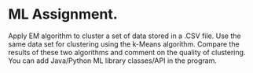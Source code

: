 # ML Assignment.

Apply EM algorithm to cluster a set of data stored in a .CSV file. Use the same data set for clustering using the k-Means algorithm. Compare the results of these two algorithms and comment on the quality of clustering. You can add Java/Python ML library classes/API in the program.

